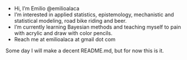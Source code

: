 - Hi, I’m Emilio @emilioalaca
- I’m interested in applied statistics, epistemology, mechanistic and statistical modeling, road bike riding and beer.
- I’m currently learning Bayesian methods and teaching myself to pain with acrylic and draw with color pencils.
- Reach me at emilioalaca at gmail dot com

Some day I will make a decent README.md, but for now this is it.

<!---
emilioalaca/emilioalaca is a ✨ special ✨ repository because its `README.md` (this file) appears on your GitHub profile.
You can click the Preview link to take a look at your changes.
--->
